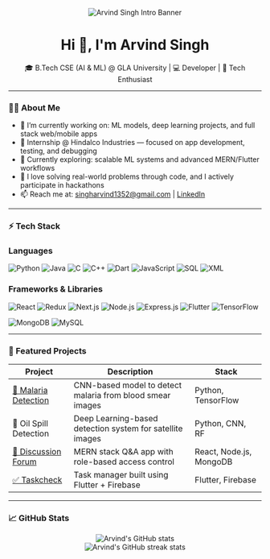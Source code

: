 <p align="center">
  <img src="https://github.com/Arvind13s/Arvind13s/blob/main/banner.gif?raw=true" alt="Arvind Singh Intro Banner" />
</p>



<h1 align="center">Hi 👋, I'm Arvind Singh</h1>
<p align="center">
  🎓 B.Tech CSE (AI & ML) @ GLA University | 💻 Developer | 🚀 Tech Enthusiast
</p>

---

### 👨‍💻 About Me

- 🔭 I’m currently working on: ML models, deep learning projects, and full stack web/mobile apps  
- 💼 Internship @ Hindalco Industries — focused on app development, testing, and debugging  
- 🌱 Currently exploring: scalable ML systems and advanced MERN/Flutter workflows  
- 🧠 I love solving real-world problems through code, and I actively participate in hackathons  
- 📫 Reach me at: [singharvind1352@gmail.com](mailto:singharvind1352@gmail.com) | [LinkedIn](https://linkedin.com/in/arvind-singh-881b02219)

---

### ⚡ Tech Stack

  ### Languages 
![Python](https://img.shields.io/badge/Python-3776AB?style=for-the-badge&logo=python&logoColor=white)
![Java](https://img.shields.io/badge/Java-007396?style=for-the-badge&logo=java&logoColor=white)
![C](https://img.shields.io/badge/C-00599C?style=for-the-badge&logo=c&logoColor=white)
![C++](https://img.shields.io/badge/C++-00599C?style=for-the-badge&logo=c%2B%2B&logoColor=white)
![Dart](https://img.shields.io/badge/Dart-0175C2?style=for-the-badge&logo=dart&logoColor=white)
![JavaScript](https://img.shields.io/badge/JavaScript-F7DF1E?style=for-the-badge&logo=javascript&logoColor=black)
![SQL](https://img.shields.io/badge/SQL-4479A1?style=for-the-badge&logo=postgresql&logoColor=white)
![XML](https://img.shields.io/badge/XML-EF652A?style=for-the-badge&logo=xml&logoColor=white)

  ### Frameworks & Libraries
![React](https://img.shields.io/badge/React-20232A?style=for-the-badge&logo=react&logoColor=61DAFB)
![Redux](https://img.shields.io/badge/Redux-593D88?style=for-the-badge&logo=redux&logoColor=white)
![Next.js](https://img.shields.io/badge/Next.js-000000?style=for-the-badge&logo=nextdotjs&logoColor=white)
![Node.js](https://img.shields.io/badge/Node.js-339933?style=for-the-badge&logo=nodedotjs&logoColor=white)
![Express.js](https://img.shields.io/badge/Express.js-000000?style=for-the-badge&logo=express&logoColor=white)
![Flutter](https://img.shields.io/badge/Flutter-02569B?style=for-the-badge&logo=flutter&logoColor=white)
![TensorFlow](https://img.shields.io/badge/TensorFlow-FF6F00?style=for-the-badge&logo=tensorflow&logoColor=white)

<!-- Databases -->
![MongoDB](https://img.shields.io/badge/MongoDB-4EA94B?style=for-the-badge&logo=mongodb&logoColor=white)
![MySQL](https://img.shields.io/badge/MySQL-00758F?style=for-the-badge&logo=mysql&logoColor=white)

---

### 🚀 Featured Projects

| Project | Description | Stack |
|--------|-------------|-------|
| [🧪 Malaria Detection](https://github.com/Arvind13s/Malaria-Detection-Using-CNN) | CNN-based model to detect malaria from blood smear images | Python, TensorFlow |
| 🌊 Oil Spill Detection | Deep Learning-based detection system for satellite images | Python, CNN, RF |
| [💬 Discussion Forum](https://github.com/Arvind13s) | MERN stack Q&A app with role-based access control | React, Node.js, MongoDB |
| [✅ Taskcheck](https://github.com/Arvind13s/Taskcheck) | Task manager built using Flutter + Firebase | Flutter, Firebase |

---

### 📈 GitHub Stats

<p align="center">
  <img src="https://github-readme-stats.vercel.app/api?username=Arvind13s&show_icons=true&theme=tokyonight" alt="Arvind's GitHub stats" />
  <br />
  <img src="https://github-readme-streak-stats.herokuapp.com/?user=Arvind13s&theme=tokyonight" alt="Arvind's GitHub streak stats" />
</p>

